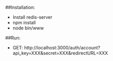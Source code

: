 ##Installation:

- Install redis-server
- npm install
- node bin/www

##Run:
- GET: http://localhost:3000/auth/account?api_key=XXX&secret=XXX&redirectURL=XXX